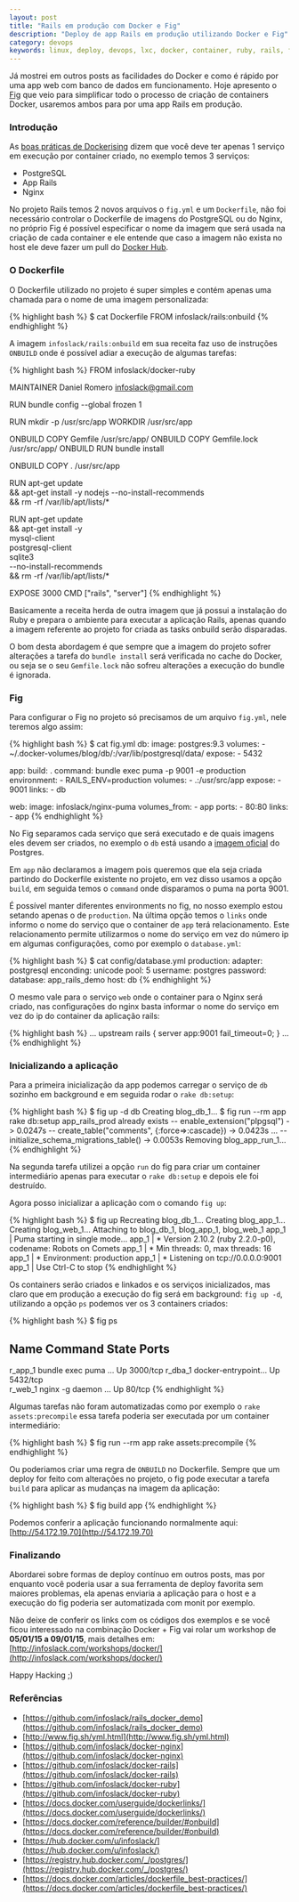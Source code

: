 ```yaml
---
layout: post
title: "Rails em produção com Docker e Fig"
description: "Deploy de app Rails em produção utilizando Docker e Fig"
category: devops
keywords: linux, deploy, devops, lxc, docker, container, ruby, rails, fig
---
```


Já mostrei em outros posts as facilidades do Docker e como é rápido por
uma app web com banco de dados em funcionamento. Hoje apresento o [Fig](http://www.fig.sh/)
que veio para simplificar todo o processo de criação de containers Docker,
usaremos ambos para por uma app Rails em produção.

### Introdução

As [boas práticas de Dockerising](https://docs.docker.com/articles/dockerfile_best-practices/) dizem que você deve ter apenas 1 serviço
em execução por container criado, no exemplo temos 3 serviços:

- PostgreSQL
- App Rails
- Nginx

No projeto Rails temos 2 novos arquivos o `fig.yml` e um `Dockerfile`,
não foi necessário controlar o Dockerfile de imagens do PostgreSQL ou do
Nginx, no próprio Fig é possível especificar o nome da imagem que será
usada na criação de cada container e ele entende que caso a imagem não
exista no host ele deve fazer um pull do [Docker Hub](https://registry.hub.docker.com/).

### O Dockerfile

O Dockerfile utilizado no projeto é super simples e contém apenas uma
chamada para o nome de uma imagem personalizada:

{% highlight bash %}
$ cat Dockerfile
FROM infoslack/rails:onbuild
{% endhighlight %}

A imagem `infoslack/rails:onbuild` em sua receita faz uso de instruções
`ONBUILD` onde é possível adiar a execução de algumas tarefas:

{% highlight bash %}
FROM infoslack/docker-ruby

MAINTAINER Daniel Romero <infoslack@gmail.com>

RUN bundle config --global frozen 1

RUN mkdir -p /usr/src/app
WORKDIR /usr/src/app

ONBUILD COPY Gemfile /usr/src/app/
ONBUILD COPY Gemfile.lock /usr/src/app/
ONBUILD RUN bundle install

ONBUILD COPY . /usr/src/app

RUN apt-get update \
		&& apt-get install -y nodejs --no-install-recommends \
		&& rm -rf /var/lib/apt/lists/*

RUN apt-get update \
		&& apt-get install -y \
		mysql-client \
		postgresql-client \
		sqlite3 \
		--no-install-recommends \
		&& rm -rf /var/lib/apt/lists/*

EXPOSE 3000
CMD ["rails", "server"]
{% endhighlight %}

Basicamente a receita herda de outra imagem que já possui a instalação
do Ruby e prepara o ambiente para executar a aplicação Rails, apenas 
quando a imagem referente ao projeto for criada as tasks onbuild serão
disparadas. 

O bom desta abordagem é que sempre que a imagem do projeto sofrer 
alterações a tarefa do `bundle install` será verificada no cache do 
Docker, ou seja se o seu `Gemfile.lock` não sofreu alterações a execução 
do bundle é ignorada.

### Fig

Para configurar o Fig no projeto só precisamos de um arquivo `fig.yml`,
nele teremos algo assim:

{% highlight bash %}
$ cat fig.yml
db:
	image: postgres:9.3
	volumes:
		- ~/.docker-volumes/blog/db/:/var/lib/postgresql/data/
	expose:
		- 5432

app:
	build: .
	command: bundle exec puma -p 9001 -e production
	environment:
		- RAILS_ENV=production
	volumes:
		- .:/usr/src/app
	expose:
		- 9001
	links:
		- db

web:
	image: infoslack/nginx-puma
	volumes_from:
		- app
	ports:
		- 80:80
	links:
		- app
{% endhighlight %}

No Fig separamos cada serviço que será executado e de quais imagens eles
devem ser criados, no exemplo o `db` está usando a [imagem oficial](https://registry.hub.docker.com/_/postgres/) do
Postgres.

Em `app` não declaramos a imagem pois queremos que ela seja criada partindo
do Dockerfile existente no projeto, em vez disso usamos a opção `build`,
em seguida temos o `command` onde disparamos o puma na porta 9001.

É possível manter diferentes environments no fig, no nosso exemplo estou
setando apenas o de `production`. Na última opção temos o `links` onde
informo o nome do serviço que o container de `app` terá relacionamento.
Este relacionamento permite utilizarmos o nome do serviço em vez do número
ip em algumas configurações, como por exemplo o `database.yml`:

{% highlight bash %}
$ cat config/database.yml
production:
	adapter: postgresql
	enconding: unicode
	pool: 5
	username: postgres
	password:
	database: app_rails_demo
	host: db
{% endhighlight %}

O mesmo vale para o serviço `web` onde o container para o Nginx será 
criado, nas configurações do nginx basta informar o nome do serviço em
vez do ip do container da aplicação rails:

{% highlight bash %}
...
upstream rails {
	server app:9001 fail_timeout=0;
}
...
{% endhighlight %}

### Inicializando a aplicação

Para a primeira inicialização da app podemos carregar o serviço de `db`
sozinho em background e em seguida rodar o `rake db:setup`:

{% highlight bash %}
$ fig up -d db
Creating blog_db_1...
$ fig run --rm app rake db:setup
app_rails_prod already exists
-- enable_extension("plpgsql")
-> 0.0247s
-- create_table("comments", {:force=>:cascade})
-> 0.0423s
...
-- initialize_schema_migrations_table()
-> 0.0053s
Removing blog_app_run_1...
{% endhighlight %}

Na segunda tarefa utilizei a opção `run` do fig para criar um container
intermediário apenas para executar o `rake db:setup` e depois ele foi
destruído.

Agora posso inicializar a aplicação com o comando `fig up`:

{% highlight bash %}
$ fig up
Recreating blog_db_1...
Creating blog_app_1...
Creating blog_web_1...
Attaching to blog_db_1, blog_app_1, blog_web_1
app_1 | Puma starting in single mode...
app_1 | * Version 2.10.2 (ruby 2.2.0-p0), codename: Robots on Comets
app_1 | * Min threads: 0, max threads: 16
app_1 | * Environment: production
app_1 | * Listening on tcp://0.0.0.0:9001
app_1 | Use Ctrl-C to stop
{% endhighlight %}

Os containers serão criados e linkados e os serviços inicializados, mas
claro que em produção a execução do fig será em background: `fig up -d`,
utilizando a opção `ps` podemos ver os 3 containers criados:

{% highlight bash %}
$ fig ps

Name		Command					State	Ports
------------------------------------------------------
r_app_1		bundle exec puma ...	Up		3000/tcp
r_dba_1		docker-entrypoint...	Up		5432/tcp                              
r_web_1		nginx -g daemon  ...	Up		80/tcp
{% endhighlight %}

Algumas tarefas não foram automatizadas como por exemplo o 
`rake assets:precompile` essa tarefa poderia ser executada por um 
container intermediário:

{% highlight bash %}
$ fig run --rm app rake assets:precompile
{% endhighlight %}

Ou poderiamos criar uma regra de `ONBUILD` no Dockerfile. Sempre que um
deploy for feito com alterações no projeto, o fig pode executar a tarefa
`build` para aplicar as mudanças na imagem da aplicação:

{% highlight bash %}
$ fig build app
{% endhighlight %}

Podemos conferir a aplicação funcionando normalmente aqui: [http://54.172.19.70](http://54.172.19.70)

### Finalizando

Abordarei sobre formas de deploy contínuo em outros posts, mas por 
enquanto você poderia usar a sua ferramenta de deploy favorita sem 
maiores problemas, ela apenas enviaria a aplicação para o host e a
execução do fig poderia ser automatizada com monit por exemplo.

Não deixe de conferir os links com os códigos dos exemplos e se você
ficou interessado na combinação Docker + Fig vai rolar um workshop de
**05/01/15 a 09/01/15**, mais detalhes em: [http://infoslack.com/workshops/docker/](http://infoslack.com/workshops/docker/)

Happy Hacking ;)

### Referências

- [https://github.com/infoslack/rails_docker_demo](https://github.com/infoslack/rails_docker_demo)
- [http://www.fig.sh/yml.html](http://www.fig.sh/yml.html)
- [https://github.com/infoslack/docker-nginx](https://github.com/infoslack/docker-nginx)
- [https://github.com/infoslack/docker-rails](https://github.com/infoslack/docker-rails)
- [https://github.com/infoslack/docker-ruby](https://github.com/infoslack/docker-ruby)
- [https://docs.docker.com/userguide/dockerlinks/](https://docs.docker.com/userguide/dockerlinks/)
- [https://docs.docker.com/reference/builder/#onbuild](https://docs.docker.com/reference/builder/#onbuild)
- [https://hub.docker.com/u/infoslack/](https://hub.docker.com/u/infoslack/)
- [https://registry.hub.docker.com/_/postgres/](https://registry.hub.docker.com/_/postgres/)
- [https://docs.docker.com/articles/dockerfile_best-practices/](https://docs.docker.com/articles/dockerfile_best-practices/)
